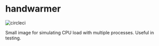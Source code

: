 # handwarmer

![circleci][circleci]

Small image for simulating CPU load with multiple processes.  Useful in testing. 

[circleci]: https://img.shields.io/circleci/project/github/vektorcloud/handwarmer.svg "handwarmer"
